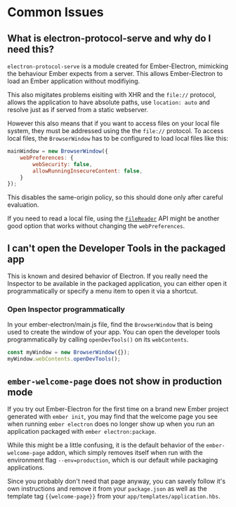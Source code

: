 # Common Issues

## What is electron-protocol-serve and why do I need this?

`electron-protocol-serve` is a module created for Ember-Electron, mimicking the behaviour Ember expects from a server. 
This allows Ember-Electron to load an Ember application without modifiying. 

This also migitates problems eisiting with XHR and the `file://` protocol, allows the application to have absolute paths, use `location: auto` and resolve just as if served from a static webserver. 

However this also means that if you want to access files on your local file system, they must be addressed using the the `file://` protocol. To access local files, the `BrowserWindow` has to be configured to load local files like this:

```js
mainWindow = new BrowserWindow({
    webPreferences: {
        webSecurity: false,
        allowRunningInsecureContent: false,
    }
});
```

This disables the same-origin policy, so this should done only after careful evaluation. 

If you need to read a local file, using the [`FileReader`](https://developer.mozilla.org/en-US/docs/Web/API/FileReader) API might be another good option that works without changing the `webPreferences`.



## I can't open the Developer Tools in the packaged app

This is known and desired behavior of Electron. If you really need the Inspector to be available in the packaged application, you can either open it programmatically or specify a menu item to open it via a shortcut.


### Open Inspector programmatically

In your ember-electron/main.js file, find the `BrowserWindow` that is being used to create the window of your app. You can open the developer tools programmatically by calling `openDevTools()` on its `webContents`.

```js
const myWindow = new BrowserWindow({});
myWindow.webContents.openDevTools();
```



## `ember-welcome-page` does not show in production mode

If you try out Ember-Electron for the first time on a brand new Ember project generated with `ember init`, you may find that the welcome page you see when running `ember electron` does no longer show up when you run an application packaged with `ember electron:package`.

While this might be a little confusing, it is the default behavior of the `ember-welcome-page` addon, which simply removes itself when run with the environment flag `--env=production`, which is our default while packaging applications.

Since you probably don't need that page anyway, you can savely follow it's own instructions and remove it from your `package.json` as well as the template tag `{{welcome-page}}` from your `app/templates/application.hbs`.
